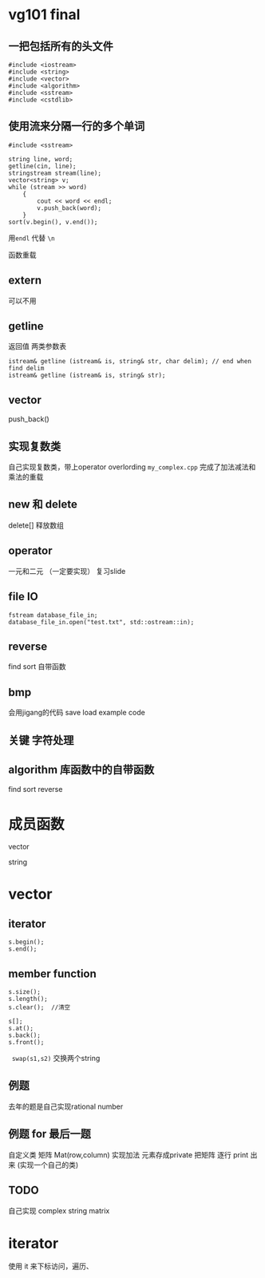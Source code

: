 ﻿# vg101 final




## 一把包括所有的头文件
```
#include <iostream>
#include <string>
#include <vector>
#include <algorithm>
#include <sstream>
#include <cstdlib>
```






## 使用流来分隔一行的多个单词
```
#include <sstream>

string line, word;
getline(cin, line);
stringstream stream(line);
vector<string> v;
while (stream >> word)
	{		
		cout << word << endl;
		v.push_back(word);
	}
sort(v.begin(), v.end());

```


用``endl`` 代替 `` \n ``

函数重载

## extern
可以不用


## getline
返回值	两类参数表
```
istream& getline (istream& is, string& str, char delim); // end when find delim
istream& getline (istream& is, string& str);
```




## vector
push_back()


## 实现复数类

自己实现复数类，带上operator overlording 
``my_complex.cpp``
完成了加法减法和乘法的重载



## new 和 delete

delete[]	释放数组

## operator

一元和二元
（一定要实现）
复习slide


## file IO
```
fstream database_file_in;
database_file_in.open("test.txt", std::ostream::in);
```

## reverse
find
sort
自带函数


## bmp
会用jigang的代码 save load
example code


## 关键 字符处理

## algorithm 库函数中的自带函数
find
sort
reverse

# 成员函数
vector

string

# vector 
## iterator
```
s.begin();
s.end();
```
## member function
```
s.size();
s.length();
s.clear();	//清空

s[];
s.at();
s.back();
s.front();

```

`` swap(s1,s2)`` 交换两个string



## 例题
去年的题是自己实现rational number

## 例题 for 最后一题
自定义类
矩阵
Mat(row,column)
实现加法
元素存成private
把矩阵 逐行 print 出来
(实现一个自己的类)

## TODO
自己实现 complex string matrix 

# iterator
使用 it 来下标访问，遍历、



